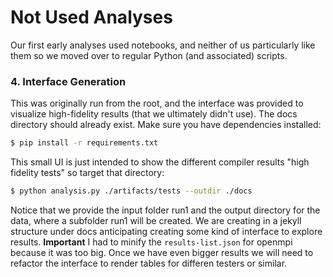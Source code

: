 # Not Used Analyses

Our first early analyses used notebooks, and neither of us particularly like
them so we moved over to regular Python (and associated) scripts.

### 4. Interface Generation

This was originally run from the root, and the interface was provided to visualize
high-fidelity results (that we ultimately didn't use).
The docs directory should already exist. Make sure you have dependencies installed:

```bash
$ pip install -r requirements.txt
```

This small UI is just intended to show the different compiler results "high fidelity tests"
so target that directory:

```bash
$ python analysis.py ./artifacts/tests --outdir ./docs
```

Notice that we provide the input folder run1 and the output directory for the data,
where a subfolder run1 will be created. We are creating in a jekyll structure under docs
anticipating creating some kind of interface to explore results. **Important** I had to minify
the `results-list.json` for openmpi because it was too big. Once we have even bigger results
we will need to refactor the interface to render tables for differen testers or similar.

